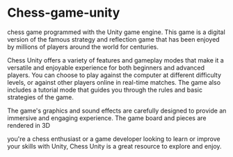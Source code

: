 # Chess-game-unity

chess game programmed with the Unity game engine. This game is a digital version of the famous strategy and reflection game that has been enjoyed by millions of players around the world for centuries.

Chess Unity offers a variety of features and gameplay modes that make it a versatile and enjoyable experience for both beginners and advanced players. You can choose to play against the computer at different difficulty levels, or against other players online in real-time matches. The game also includes a tutorial mode that guides you through the rules and basic strategies of the game.

The game's graphics and sound effects are carefully designed to provide an immersive and engaging experience. The game board and pieces are rendered in 3D

you're a chess enthusiast or a game developer looking to learn or improve your skills with Unity, Chess Unity is a great resource to explore and enjoy.
